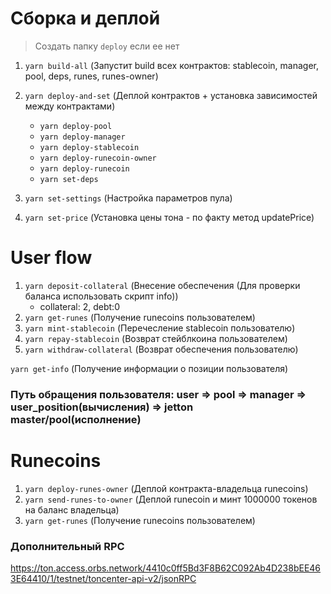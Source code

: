 # Сборка и деплой

> Создать папку `deploy` если ее нет

1. `yarn build-all` (Запустит build всех контрактов: stablecoin, manager, pool, deps, runes, runes-owner)
2. `yarn deploy-and-set` (Деплой контрактов + установка зависимостей между контрактами)

    - `yarn deploy-pool`
    - `yarn deploy-manager`
    - `yarn deploy-stablecoin`
    - `yarn deploy-runecoin-owner`
    - `yarn deploy-runecoin`
    - `yarn set-deps`

3. `yarn set-settings` (Настройка параметров пула)
4. `yarn set-price` (Установка цены тона - по факту метод updatePrice)

# User flow

1. `yarn deposit-collateral` (Внесение обеспечения (Для проверки баланса использовать скрипт info))
    - collateral: 2, debt:0
2. `yarn get-runes` (Получение runecoins пользователем)
3. `yarn mint-stablecoin` (Перечесление stablecoin пользователю)
4. `yarn repay-stablecoin` (Возврат стейблкоина пользователем)
5. `yarn withdraw-collateral` (Возврат обеспечения пользователю)

`yarn get-info` (Получение информации о позиции пользователя)

### Путь обращения пользователя: **user => pool => manager => user_position(вычисления) => jetton master/pool(исполнение)**

# Runecoins

1. `yarn deploy-runes-owner` (Деплой контракта-владельца runecoins)
2. `yarn send-runes-to-owner` (Деплой runecoin и минт 1000000 токенов на баланс владельца)
3. `yarn get-runes` (Получение runecoins пользователем)

### Дополнительный RPC

https://ton.access.orbs.network/4410c0ff5Bd3F8B62C092Ab4D238bEE463E64410/1/testnet/toncenter-api-v2/jsonRPC
